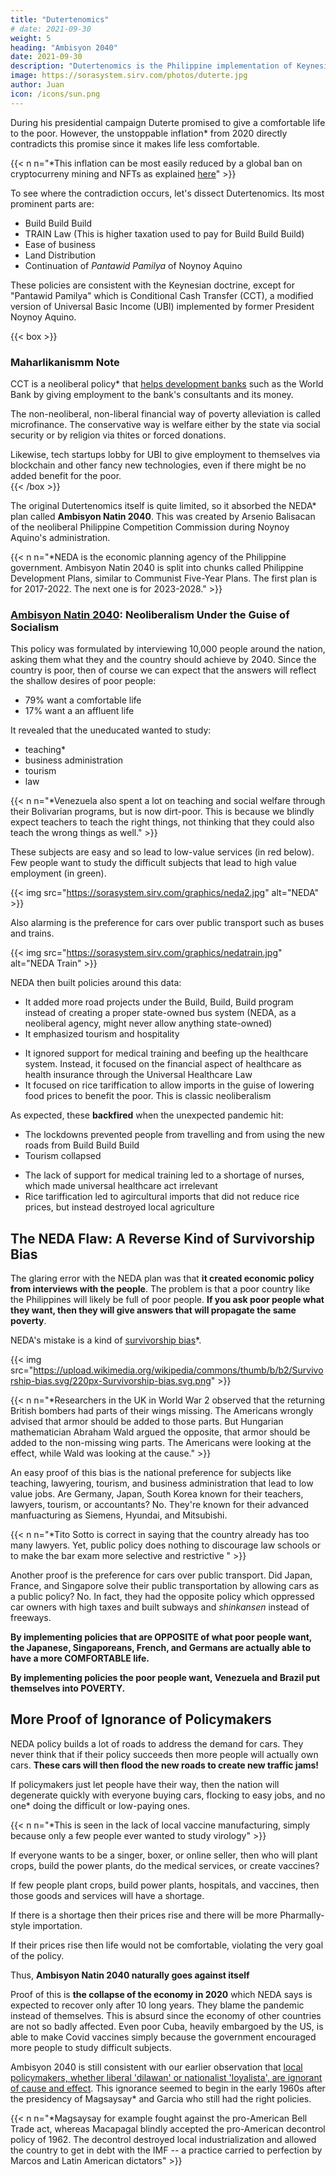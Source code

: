 ```yaml
---
title: "Dutertenomics"
# date: 2021-09-30
weight: 5
heading: "Ambisyon 2040"
date: 2021-09-30
description: "Dutertenomics is the Philippine implementation of Keynesianism"
image: https://sorasystem.sirv.com/photos/duterte.jpg
author: Juan
icon: /icons/sun.png
---
```



During his presidential campaign Duterte promised to give a comfortable life to the poor. However, the unstoppable inflation* from 2020 directly contradicts this promise since it makes life less comfortable.


{{< n n="*This inflation can be most easily reduced by a global ban on cryptocurreny mining and NFTs as explained [here](https://www.superphysics.org/social/economics/solutions/2020-inflation)" >}}


To see where the contradiction occurs, let's dissect Dutertenomics. Its most prominent parts are:

- Build Build Build
- TRAIN Law (This is higher taxation used to pay for Build Build Build)
- Ease of business
- Land Distribution
- Continuation of *Pantawid Pamilya* of Noynoy Aquino

These policies are consistent with the Keynesian doctrine, except for "Pantawid Pamilya" which is Conditional Cash Transfer (CCT), a modified version of Universal Basic Income (UBI) implemented by former President Noynoy Aquino.

{{< box >}}
### Maharlikanismm Note

CCT is a neoliberal policy* that [helps development banks](https://www.superphysics.org/social/economics/solutions/how-to-solve-inequality) such as the World Bank by giving employment to the bank's consultants and its money. 

The non-neoliberal, non-liberal financial way of poverty alleviation is called microfinance. The conservative way is welfare either by the state via social security or by religion via thites or forced donations.

Likewise, tech startups lobby for UBI to give employment to themselves via blockchain and other fancy new technologies, even if there might be no added benefit for the poor.  
{{< /box >}}


<!-- *. This is proven by his original 10-point plan, as Dutertenomics. 

> *Hugo Chavez also implemented pro-poor policies which slowly drained away Venezuela's wealth until everyone became poor. For the Philippines, the huge 11 trillion peso debt certainly look like the first steps towards a similar destiny 
 -->
<!-- - allowing overseas Filipino workers to return in 2020 during the pandemic
  - This increased the Covid outbreak which crashed the economy. In contrast, Vietnam banned its own citizens from returning and was able to be Covid free in 2020
- the other policies of NEDA -->

<!-- Thus, Pantawid Pamilya is the first sign of policy inconsistency. Brazil's version is *Bolsa Familia* which was discontinued after it was proven that it had little effect on alleviating poverty.  -->

The original Dutertenomics itself is quite limited, so it absorbed the NEDA* plan called **Ambisyon Natin 2040**. This was created by Arsenio Balisacan of the neoliberal Philippine Competition Commission during Noynoy Aquino's administration.


{{< n n="*NEDA is the economic planning agency of the Philippine government. Ambisyon Natin 2040 is split into chunks called Philippine Development Plans, similar to Communist Five-Year Plans. The first plan is for 2017-2022. The next one is for 2023-2028." >}}



### [Ambisyon Natin 2040](https://2040.neda.gov.ph/about-ambisyon-natin-2040): Neoliberalism Under the Guise of Socialism

This policy was formulated by interviewing 10,000 people around the nation, asking them what they and the country should achieve by 2040. Since the country is poor, then of course we can expect that the answers will reflect the shallow desires of poor people:
- 79% want a comfortable life
- 17% want a an affluent life

<!-- 'Comfortable life' is then defined as having:
- a medium-sized home (61%)
- a car (59%)
- college education (73%)
- local vacation (84%)
-->

It revealed that the uneducated wanted to study: <!-- An alarming trend is the national preference of subjects to study, with --> 
- teaching*
- business administration
- tourism
- law


{{< n n="*Venezuela also spent a lot on teaching and social welfare through their Bolivarian programs, but is now dirt-poor. This is because we blindly expect teachers to teach the right things, not thinking that they could also teach the wrong things as well." >}}

<!-- This teaching of wrong things probably helped Maduro retain power, since governance and subordination are all based on opinion.  -->

These subjects are easy and so lead to low-value services (in red below). Few people want to study the difficult subjects that lead to high value employment (in green).

{{< img src="https://sorasystem.sirv.com/graphics/neda2.jpg" alt="NEDA" >}}


Also alarming is the preference for cars over public transport such as buses and trains.

{{< img src="https://sorasystem.sirv.com/graphics/nedatrain.jpg" alt="NEDA Train" >}}



NEDA then built policies around this data:

- It added more road projects under the Build, Build, Build program instead of creating a proper state-owned bus system (NEDA, as a neoliberal agency, might never allow anything state-owned)
- It emphasized tourism and hospitality
<!-- - shortened business registration -->
- It ignored support for medical training and beefing up the healthcare system. Instead, it focused on the financial aspect of healthcare as health insurance through the Universal Healthcare Law<!--  which will drain the budget of 257 billion pesos --> <!-- which will need to be borrowed (utang) --><!-- this is probably from the 2010 nursing problem -->
- It focused on rice tariffication to allow imports <!-- while building up rice production --> in the guise of lowering food prices to benefit the poor. This is classic neoliberalism

As expected, these **backfired** when the unexpected pandemic hit:

- The lockdowns prevented people from travelling and from using the new roads from Build Build Build
- Tourism collapsed<!-- , rendering the public investment in it useless -->
<!-- - a lot of businesses closed down -->
- The lack of support for medical training led to a shortage of nurses, which made universal healthcare act irrelevant
- Rice tariffication led to agircultural imports that did not reduce rice prices, but instead destroyed local agriculture <!-- which created anomalies in rice supply -->
<!-- - , leading to the current high food prices -->


## The NEDA Flaw: A Reverse Kind of Survivorship Bias

The glaring error with the NEDA plan was that **it created economic policy from interviews with the people**. The problem is that a poor country like the Philippines will likely be full of poor people. **If you ask poor people what they want, then they will give answers that will propagate the same poverty**.

NEDA's mistake is a kind of [survivorship bias](https://en.wikipedia.org/wiki/Survivorship_bias)*.


{{< img src="https://upload.wikimedia.org/wikipedia/commons/thumb/b/b2/Survivorship-bias.svg/220px-Survivorship-bias.svg.png" >}}



{{< n n="*Researchers in the UK in World War 2 observed that the returning British bombers had parts of their wings missing. The Americans wrongly advised that armor should be added to those parts. But Hungarian mathematician Abraham Wald argued the opposite, that armor should be added to the non-missing wing parts. The Americans were looking at the effect, while Wald was looking at the cause." >}}



An easy proof of this bias is the national preference for subjects like teaching, lawyering, tourism, and business administration that lead to low value jobs. Are Germany, Japan, South Korea known for their teachers, lawyers, tourism, or accountants? No. They're known for their advanced manfuacturing as Siemens, Hyundai, and Mitsubishi.

{{< n n="*Tito Sotto is correct in saying that the country already has too many lawyers. Yet, public policy does nothing to discourage law schools or to make the bar exam more selective and restrictive <!--  the NEDA interview says that more people want to be lawyers than nurses. This is because nursing is hard work and low pay, while lawyering is easier. -->" >}}


Another proof is the preference for cars over public transport. Did Japan, France, and Singapore solve their public transportation by allowing cars as a public policy? No. In fact, they had the opposite policy which oppressed car owners with high taxes and built subways and *shinkansen* instead of freeways. 

**By implementing policies that are OPPOSITE of what poor people want, the Japanese, Singaporeans, French, and Germans are actually able to have a more COMFORTABLE life.** 

**By implementing policies the poor people want, Venezuela and Brazil put themselves into POVERTY.** 


## More Proof of Ignorance of Policymakers

NEDA policy builds a lot of roads to address the demand for cars. They never think that if their policy succeeds then more people will actually own cars. **These cars will then flood the new roads to create new traffic jams!** 

<!-- and there will be traffic again -- all the huge debt for Build Build Build would have been for little gain --><!--  led to the same problem.  -->

If policymakers just let people have their way, then the nation will degenerate quickly with everyone buying cars, flocking to easy jobs, and no one* doing the difficult or low-paying ones. 

{{< n n="*This is seen in the lack of local vaccine manufacturing, simply because only a few people ever wanted to study virology" >}}


 <!-- Build Build Build construction projects being done by Chinese contractors instead of local ones, simply because few locals took the time and effort to learn new construction techniques, or have been brain-drained away -->

If everyone wants to be a singer, boxer, or online seller, then who will plant crops, build the power plants, do the medical services, or create vaccines?

If few people plant crops, build power plants, hospitals, and vaccines, then those goods and services will have a shortage.

If there is a shortage then their prices rise and there will be more Pharmally-style importation<!--  like  wherein foreigners use taxpayer money to buy Lamborghinis -->. 

If their prices rise then life would not be comfortable, violating the very goal of the policy.


Thus, **Ambisyon Natin 2040 naturally goes against itself**


Proof of this is **the collapse of the economy in 2020** which NEDA says is expected to recover only after 10 long years. They blame the pandemic instead of themselves. This is absurd since the economy of other countries are not so badly affected. Even poor Cuba, heavily embargoed by the US, is able to make Covid vaccines simply because the government encouraged more people to study difficult subjects.  

<!-- The only solution of NEDA and the Department of Finance is to borrow money -- **the same measure that Marcos took to fix the flawed policies of Virata and Ongpin**! -->

Ambisyon 2040 is still consistent with our earlier observation that [local policymakers, whether liberal 'dilawan' or nationalist 'loyalista', are ignorant of cause and effect](/maharlika/history/golden-years-marcos). This ignorance seemed to begin in the early 1960s after the presidency of Magsaysay* and Garcia who still had the right policies. 

{{< n n="*Magsaysay for example fought against the pro-American Bell Trade act,  whereas Macapagal blindly accepted the pro-American decontrol policy of 1962. The decontrol destroyed local industrialization and allowed the country to get in debt with the IMF -- a practice carried to perfection by Marcos and Latin American dictators" >}}

<!-- , even among the educated Virata, Ongpin, Purisima, Dominguez, Pernia, and Chua then lead to the wrong policies which then cause the country to stay largely poor from 1974 to 2021. -->

<!-- Just ask anyone if they are comfortable -->



